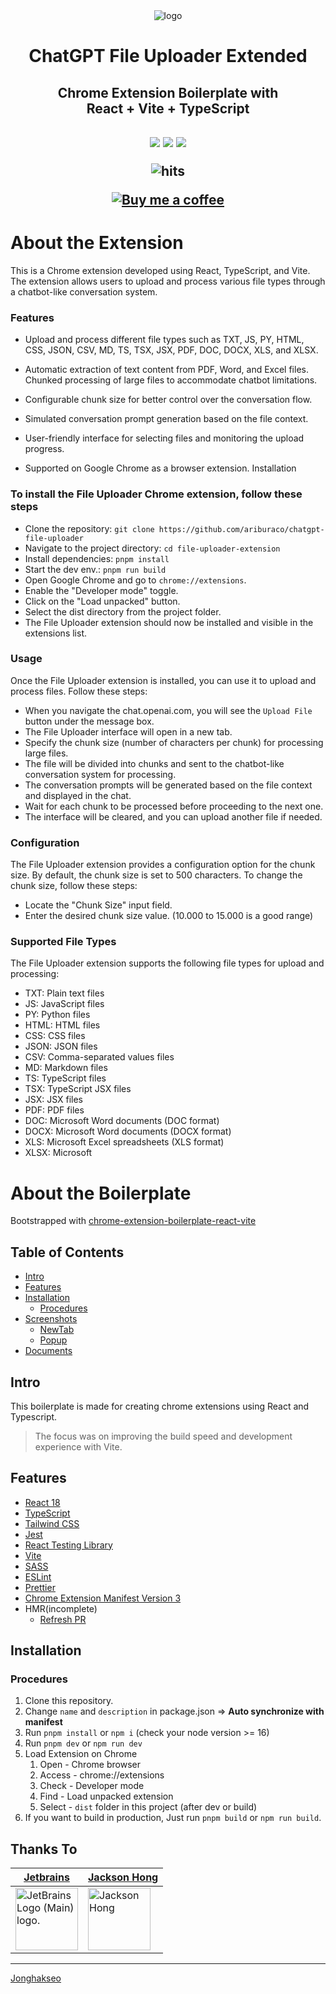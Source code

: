 <div align="center">
<img src="public/icon-128.png" alt="logo"/>
<h1> ChatGPT File Uploader Extended</h1>  
<h2>Chrome Extension Boilerplate with<br/>React + Vite + TypeScript <h2>

![](https://img.shields.io/badge/React-61DAFB?style=flat-square&logo=react&logoColor=black)
![](https://img.shields.io/badge/Typescript-3178C6?style=flat-square&logo=typescript&logoColor=white)
![](https://badges.aleen42.com/src/vitejs.svg)

<img src="https://hits.seeyoufarm.com/api/count/incr/badge.svg?url=https://github.com/Jonghakseo/chrome-extension-boilerplate-react-viteFactions&count_bg=%23#222222&title_bg=%23#454545&title=😀&edge_flat=true" alt="hits"/>


[![Buy me a coffee](https://img.buymeacoffee.com/button-api/?text=Buy%20me%20a%20coffee&emoji=&slug=aliburakozden&button_colour=FFDD00&font_colour=000000&font_family=Cookie&outline_colour=000000&coffee_colour=ffffff)](https://www.buymeacoffee.com/aliburakozden)

</div>


# About the Extension

This is a Chrome extension developed using React, TypeScript, and Vite. The extension allows users to upload and process various file types through a chatbot-like conversation system.

### Features

- Upload and process different file types such as TXT, JS, PY, HTML, CSS, JSON, CSV, MD, TS, TSX, JSX, PDF, DOC, DOCX, XLS, and XLSX.

- Automatic extraction of text content from PDF, Word, and Excel files.
  Chunked processing of large files to accommodate chatbot limitations.

- Configurable chunk size for better control over the conversation flow.

- Simulated conversation prompt generation based on the file context.

- User-friendly interface for selecting files and monitoring the upload progress.

- Supported on Google Chrome as a browser extension.
  Installation

### To install the File Uploader Chrome extension, follow these steps

- Clone the repository: `git clone https://github.com/ariburaco/chatgpt-file-uploader`
- Navigate to the project directory: `cd file-uploader-extension`
- Install dependencies: `pnpm install`
- Start the dev env.: `pnpm run build`
- Open Google Chrome and go to `chrome://extensions`.
- Enable the "Developer mode" toggle.
- Click on the "Load unpacked" button.
- Select the dist directory from the project folder.
- The File Uploader extension should now be installed and visible in the extensions list.

### Usage

Once the File Uploader extension is installed, you can use it to upload and process files. Follow these steps:

- When you navigate the chat.openai.com, you will see the `Upload File` button under the message box.
- The File Uploader interface will open in a new tab.
- Specify the chunk size (number of characters per chunk) for processing large files.
- The file will be divided into chunks and sent to the chatbot-like conversation system for processing.
- The conversation prompts will be generated based on the file context and displayed in the chat.
- Wait for each chunk to be processed before proceeding to the next one.
- The interface will be cleared, and you can upload another file if needed.

### Configuration

The File Uploader extension provides a configuration option for the chunk size. By default, the chunk size is set to 500 characters. To change the chunk size, follow these steps:

- Locate the "Chunk Size" input field.
- Enter the desired chunk size value. (10.000 to 15.000 is a good range)

### Supported File Types

The File Uploader extension supports the following file types for upload and processing:

- TXT: Plain text files
- JS: JavaScript files
- PY: Python files
- HTML: HTML files
- CSS: CSS files
- JSON: JSON files
- CSV: Comma-separated values files
- MD: Markdown files
- TS: TypeScript files
- TSX: TypeScript JSX files
- JSX: JSX files
- PDF: PDF files
- DOC: Microsoft Word documents (DOC format)
- DOCX: Microsoft Word documents (DOCX format)
- XLS: Microsoft Excel spreadsheets (XLS format)
- XLSX: Microsoft

# About the Boilerplate

Bootstrapped with [chrome-extension-boilerplate-react-vite](https://github.com/Jonghakseo/chrome-extension-boilerplate-react-vite)

## Table of Contents

- [Intro](#intro)
- [Features](#features)
- [Installation](#installation)
  - [Procedures](#procedures)
- [Screenshots](#screenshots)
  - [NewTab](#newtab)
  - [Popup](#popup)
- [Documents](#documents)

## Intro <a name="intro"></a>

This boilerplate is made for creating chrome extensions using React and Typescript.

> The focus was on improving the build speed and development experience with Vite.

## Features <a name="features"></a>

- [React 18](https://reactjs.org/)
- [TypeScript](https://www.typescriptlang.org/)
- [Tailwind CSS](https://tailwindcss.com/)
- [Jest](https://jestjs.io/)
- [React Testing Library](https://testing-library.com/docs/react-testing-library/intro/)
- [Vite](https://vitejs.dev/)
- [SASS](https://sass-lang.com/)
- [ESLint](https://eslint.org/)
- [Prettier](https://prettier.io/)
- [Chrome Extension Manifest Version 3](https://developer.chrome.com/docs/extensions/mv3/intro/)
- HMR(incomplete)
  - [Refresh PR](https://github.com/Jonghakseo/chrome-extension-boilerplate-react-vite/pull/25)

## Installation <a name="installation"></a>

### Procedures <a name="procedures"></a>

1. Clone this repository.
2. Change `name` and `description` in package.json => **Auto synchronize with manifest**
3. Run `pnpm install` or `npm i` (check your node version >= 16)
4. Run `pnpm dev` or `npm run dev`
5. Load Extension on Chrome
   1. Open - Chrome browser
   2. Access - chrome://extensions
   3. Check - Developer mode
   4. Find - Load unpacked extension
   5. Select - `dist` folder in this project (after dev or build)
6. If you want to build in production, Just run `pnpm build` or `npm run build`.

## Thanks To

| [Jetbrains](https://jb.gg/OpenSourceSupport)                                                                                               | [Jackson Hong](https://www.linkedin.com/in/j-acks0n/)                                            |
| ------------------------------------------------------------------------------------------------------------------------------------------ | ------------------------------------------------------------------------------------------------ |
| <img width="100" src="https://resources.jetbrains.com/storage/products/company/brand/logos/jb_beam.png" alt="JetBrains Logo (Main) logo."> | <img width="100" src='https://avatars.githubusercontent.com/u/23139754?v=4' alt='Jackson Hong'/> |

---

[Jonghakseo](https://nookpi.tistory.com/)
